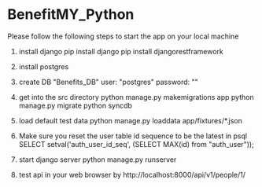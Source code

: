 BenefitMY_Python
================

Please follow the following steps to start the app on your local machine

1. install django
pip install django
pip install djangorestframework

2. install postgres

3. create DB "Benefits_DB"
   user: "postgres"
   password: ""

4. get into the src directory
python manage.py makemigrations app
python manage.py migrate
python syncdb

5. load default test data
python manage.py loaddata app/fixtures/*.json

6. Make sure you reset the user table id sequence to be the latest in psql
SELECT setval('auth_user_id_seq', (SELECT MAX(id) from "auth_user"));

7. start django server
python manage.py runserver

8. test api in your web browser by
http://localhost:8000/api/v1/people/1/
